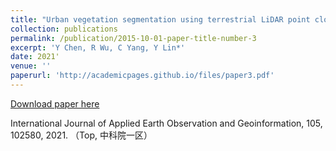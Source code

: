 ```yaml
---
title: "Urban vegetation segmentation using terrestrial LiDAR point clouds based on point non-local means network"
collection: publications
permalink: /publication/2015-10-01-paper-title-number-3
excerpt: 'Y Chen, R Wu, C Yang, Y Lin*'
date: 2021'
venue: ''
paperurl: 'http://academicpages.github.io/files/paper3.pdf'
---
```


[Download paper here](http://academicpages.github.io/files/paper3.pdf)

International Journal of Applied Earth Observation and Geoinformation, 105, 102580, 2021. （Top, 中科院一区）
